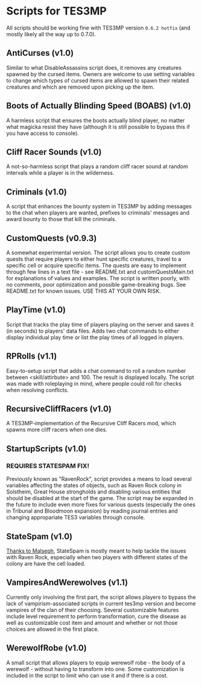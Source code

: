 # Scripts for TES3MP
All scripts should be working fine with TES3MP version `0.6.2 hotfix` (and mostly likely all the way up to 0.7.0).

## AntiCurses (v1.0)
Similar to what DisableAssassins script does, it removes any creatures spawned by the cursed items. Owners are welcome to use setting variables to change which types of cursed items are allowed to spawn their related creatures and which are removed upon picking up the item.

## Boots of Actually Blinding Speed (BOABS) (v1.0)
A harmless script that ensures the boots actually blind player, no matter what magicka resist they have (although it is still possible to bypass this if you have access to console).

## Cliff Racer Sounds (v1.0)
A not-so-harmless script that plays a random cliff racer sound at random intervals while a player is in the wilderness.

## Criminals (v1.0)
A script that enhances the bounty system in TES3MP by adding messages to the chat when players are wanted, prefixes to criminals' messages and award bounty to those that kill the criminals.

## CustomQuests (v0.9.3)
A somewhat experimental version. The script allows you to create custom quests that require players to either hunt specific creatures, travel to a specific cell or acquire specific items. The quests are easy to implement through few lines in a text file - see README.txt and customQuestsMain.txt for explanations of values and examples. The script is written poorly, with no comments, poor optimization and possible game-breaking bugs. See README.txt for known issues. USE THIS AT YOUR OWN RISK.

## PlayTime (v1.0)
Script that tracks the play time of players playing on the server and saves it (in seconds) to players' data files. Adds two chat commands to either display individual play time or list the play times of all logged in players.

## RPRolls (v1.1)
Easy-to-setup script that adds a chat command to roll a random number between <skill/attirbute> and 100. The result is displayed locally. The script was made with roleplaying in mind, where people could roll for checks when resolving conflicts.

## RecursiveCliffRacers (v1.0)
A TES3MP-implementation of the Recursive Cliff Racers mod, which spawns more cliff racers when one dies.
  
## StartupScripts (v1.0)
### REQUIRES STATESPAM FIX!
Previously known as "RavenRock", script provides a means to load several variables affecting the states of objects, such as Raven Rock colony in Solstheim, Great House strongholds and disabling various entities that should be disabled at the start of the game. The script may be expanded in the future to include even more fixes for various quests (especially the ones in Tribunal and Bloodmoon expansion) by reading journal entries and changing appropariate TES3 variables through console.

## StateSpam (v1.0)
[Thanks to Malseph](https://github.com/Malseph/Mal-s-Public-Server-Scripts-for-Tes3MP/blob/master/Console%20state%20spam%20prevention.lua), StateSpam is mostly meant to help tackle the issues with Raven Rock, especially when two players with different states of the colony are have the cell loaded.

## VampiresAndWerewolves (v1.1)
Currently only involving the first part, the script allows players to bypass the lack of vampirism-associated scripts in current tes3mp version and become vampires of the clan of their choosing. Several customizable features include level requirement to perform transformation, cure the disease as well as customizable cost item and amount and whether or not those choices are allowed in the first place.

## WerewolfRobe (v1.0)
A small script that allows players to equip werewolf robe - the body of a werewolf - without having to transform into one. Some customization is included in the script to limit who can use it and if there is a cost.
